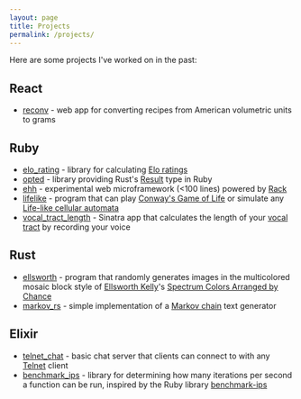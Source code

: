 ```yaml
---
layout: page
title: Projects
permalink: /projects/
---
```


Here are some projects I've worked on in the past:

## React
- [reconv](https://github.com/mxhold/reconv) - web app for converting recipes from American volumetric units to grams

## Ruby
- [elo_rating](https://github.com/mxhold/elo_rating) - library for calculating [Elo ratings](https://en.wikipedia.org/wiki/Elo_rating_system)
- [opted](https://github.com/mxhold/opted) - library providing Rust's [Result](https://doc.rust-lang.org/std/result/index.html) type in Ruby
- [ehh](https://github.com/mxhold/ehh) - experimental web microframework (<100 lines) powered by [Rack](https://rack.github.io/)
- [lifelike](https://github.com/mxhold/lifelike) - program that can play [Conway's Game of Life](https://en.wikipedia.org/wiki/Conway%27s_Game_of_Life) or simulate any [Life-like cellular automata](https://en.wikipedia.org/wiki/Life-like_cellular_automaton)
- [vocal_tract_length](https://github.com/mxhold/vocal_tract_length) - Sinatra app that calculates the length of your [vocal tract](https://en.wikipedia.org/wiki/Vocal_tract) by recording your voice

## Rust
- [ellsworth](https://github.com/mxhold/ellsworth) - program that randomly generates images in the multicolored mosaic block style of [Ellsworth Kelly](https://en.wikipedia.org/wiki/Ellsworth_Kelly)'s [Spectrum Colors Arranged by Chance](https://www.sfmoma.org/artwork/99.352)
- [markov_rs](https://github.com/mxhold/markov_rs) - simple implementation of a [Markov chain](https://en.wikipedia.org/wiki/Markov_chain) text generator

## Elixir
- [telnet_chat](https://github.com/mxhold/telnet_chat) - basic chat server that clients can connect to with any [Telnet](https://en.wikipedia.org/wiki/Telnet) client
- [benchmark_ips](https://github.com/mxhold/benchmark_ips) - library for determining how many iterations per second a function can be run, inspired by the Ruby library [benchmark-ips](https://github.com/evanphx/benchmark-ips)
